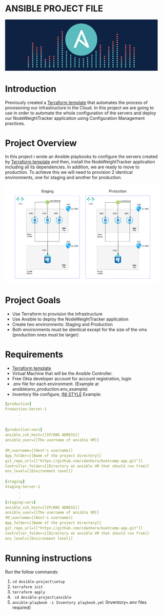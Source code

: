 # ANSIBLE PROJECT FILE

<img src="./images/ansible.gif" width="500"/>

# Introduction

Previously created a [Terraform template](https://github.com/idanhoro/Terraform-project) that automates the process of provisioning our infrastructure in the Cloud.
In this project we are going to use in order to automate the whole configuration of the servers and
deploy our NodeWeightTracker application using Configuration Management practices.

# Project Overview

In this project i wrote  an Ansible playbooks to configure the servers created by [Terraform template](https://github.com/idanhoro/Terraform-project) and then, install the NodeWeightTracker application including all its dependencies.
In addition, we are ready to move to production. To achieve this we will need to provision 2 identical environments, one for staging and another for production.

<img src="./images/project_overview.png" width="700"/>

# Project Goals

- Use Terraform to provision the infrastructure
- Use Ansible to deploy the NodeWeightTracker application
- Create two environments: Staging and Production
- Both environments must be identical except for the size of the vms (production ones must be larger)

# Requirements

- [Terraform template](https://github.com/idanhoro/Terraform-project)
- Virtual Machine that will be the Ansible Controller.
- Free Okta developer account for account registration, login
- .env file for each environment. (Example at ansible\env_production\.env_example)
- Inventory file configure, [INI STYLE](https://docs.ansible.com/ansible/latest/collections/ansible/builtin/ini_inventory.html) Example:
```yaml
[production]
Production-Server-1 
      .
      .
  
[production:vars]
ansible_ssh_host=[[IP/DNS ADRESS]]
ansible_user=[[The username of ansible VM]]

VM_username=[[Host's username]]
App_folder=[[Name of the project directory]]
git_repo_url=[["https://github.com/idanhoro/bootcamp-app.git"]]
Controller_folder=[[Directory at ansible VM that should run from]]
env_level=[[Environment level]]

[staging]
Staging-Server-1
      .
      .
[staging:vars]
ansible_ssh_host=[[IP/DNS ADRESS]]
ansible_user=[[The username of ansible VM]]
VM_username=[[Host's username]]
App_folder=[[Name of the project directory]]
git_repo_url=[["https://github.com/idanhoro/bootcamp-app.git"]]
Controller_folder=[[Directory at ansible VM that should run from]]
env_level=[[Environment level]]
```


# Running instructions
Run the follow commands:
1) ```cd Ansible-project\setup```
2) ```terraform init```
3) ```terraform apply```
4) ``` cd Ansible-project\ansible```
5) ```ansible-playbook -i Inventory playbook.yml``` (Inventory+.env files required)
